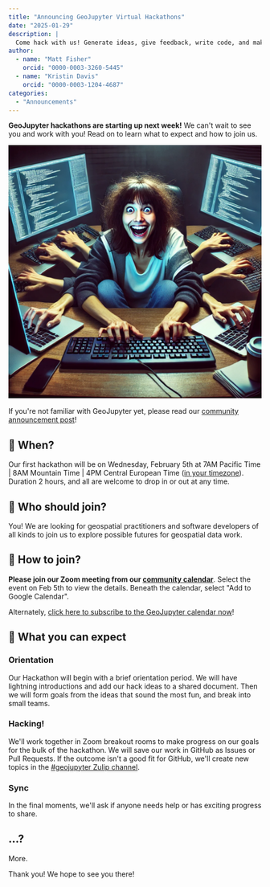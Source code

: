 ```yaml
---
title: "Announcing GeoJupyter Virtual Hackathons"
date: "2025-01-29"
description: |
  Come hack with us! Generate ideas, give feedback, write code, and make friends!
author:
  - name: "Matt Fisher"
    orcid: "0000-0003-3260-5445"
  - name: "Kristin Davis"
    orcid: "0000-0003-1204-4687"
categories:
  - "Announcements"
---
```


**GeoJupyter hackathons are starting up next week!**
We can't wait to see you and work with you!
Read on to learn what to expect and how to join us.

![Hack hack hack hack!](./HACK.webp)

If you're not familiar with GeoJupyter yet, please read our
[community announcement post](/blog/20250108-introducing-geojupyter)!


## :calendar: When?

Our first hackathon will be on Wednesday, February 5th at 7AM Pacific Time | 8AM
Mountain Time | 4PM Central European Time
([in your timezone](https://www.inyourowntime.zone/2025-02-05_08.00_America.Denver)).
Duration 2 hours, and all are welcome to drop in or out at any time.


## :index_pointing_at_the_viewer: Who should join?

You!
We are looking for geospatial practitioners and software developers of all kinds to join
us to explore possible futures for geospatial data work.


## :handshake: How to join?

**Please join our Zoom meeting from our [community calendar](/calendar)**.
Select the event on Feb 5th to view the details.
Beneath the calendar, select "Add to Google Calendar".

Alternately,
[click here to subscribe to the GeoJupyter calendar now](https://calendar.google.com/calendar/u/0?cid=Z2VvanVweXRlckBiZXJrZWxleS5lZHU)!


## :thought_balloon: What you can expect

### Orientation

Our Hackathon will begin with a brief orientation period.
We will have lightning introductions and add our hack ideas to a shared document.
Then we will form goals from the ideas that sound the most fun, and break into small teams.


### Hacking!

We'll work together in Zoom breakout rooms to make progress on our goals for the bulk of the hackathon.
We will save our work in GitHub as Issues or Pull Requests.
If the outcome isn't a good fit for GitHub, we'll create new topics in
the [#geojupyter Zulip channel](https://jupyter.zulipchat.com/#narrow/channel/471314-geojupyter).


### Sync

In the final moments, we'll ask if anyone needs help or has exciting progress to share.


## ...?

More.

Thank you! We hope to see you there!
